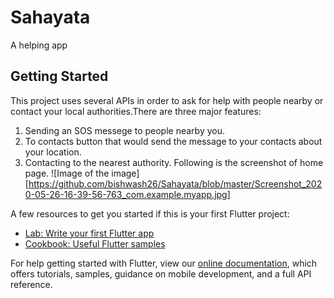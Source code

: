 # Sahayata

A helping app

## Getting Started

This project uses several APIs in order to ask for help with people nearby or contact your local authorities.There are three major features:
1) Sending an SOS messege to people nearby you.
2) To contacts button that would send the message to your contacts about your location.
3) Contacting to the nearest authority.
Following is the screenshot of home page. 
![Image of the image][https://github.com/bishwash26/Sahayata/blob/master/Screenshot_2020-05-26-16-39-56-763_com.example.myapp.jpg]

A few resources to get you started if this is your first Flutter project:

- [Lab: Write your first Flutter app](https://flutter.dev/docs/get-started/codelab)
- [Cookbook: Useful Flutter samples](https://flutter.dev/docs/cookbook)

For help getting started with Flutter, view our
[online documentation](https://flutter.dev/docs), which offers tutorials,
samples, guidance on mobile development, and a full API reference.
